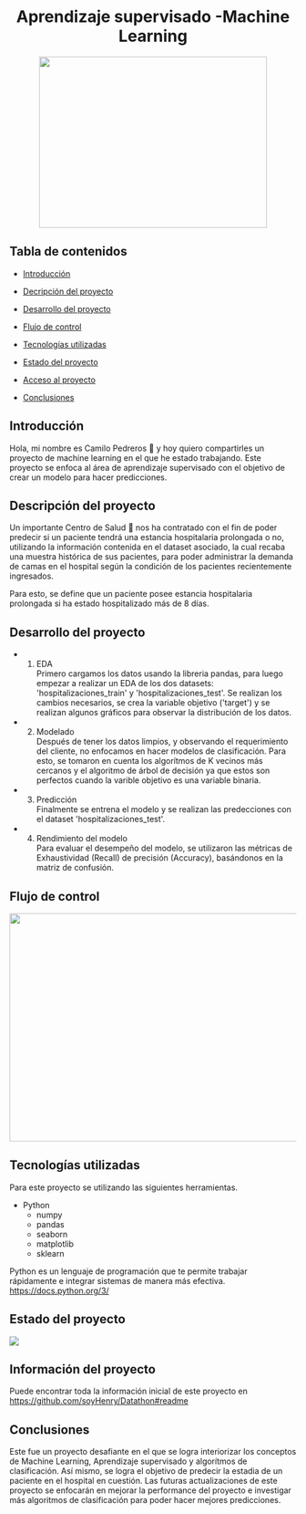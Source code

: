 <h1 align="center"> Aprendizaje supervisado -Machine Learning </h1>
<p align="center">
  <img width="400" height="300" src="https://d31uz8lwfmyn8g.cloudfront.net/Assets/logo-henry-white-lg.png">
</p>

## Tabla de contenidos
* [Introducción](#Introducción)

* [Decripción del proyecto](#Descripción-del-proyecto)

* [Desarrollo del proyecto](#Desarrollo-del-proyecto)

* [Flujo de control](#Flujo-de-control)

* [Tecnologías utilizadas](#tecnologías-utilizadas)

* [Estado del proyecto](#Estado-del-proyecto)

* [Acceso al proyecto](#acceso-proyecto)

* [Conclusiones](#personas-contribuyentes)

## Introducción
Hola, mi nombre es Camilo Pedreros :wave: y hoy quiero compartirles un proyecto de machine learning en el que he estado trabajando. Este proyecto se enfoca al área de aprendizaje supervisado con el objetivo de crear un modelo para hacer predicciones.

## Descripción del proyecto
Un importante Centro de Salud :hospital: nos ha contratado con el fin de poder predecir si un paciente tendrá una estancia hospitalaria prolongada o no, utilizando la información contenida en el dataset asociado, la cual recaba una muestra histórica de sus pacientes, para poder administrar la demanda de camas en el hospital según la condición de los pacientes recientemente ingresados.

Para esto, se define que un paciente posee estancia hospitalaria prolongada si ha estado hospitalizado más de 8 días.

## Desarrollo del proyecto

- 1) EDA \
Primero cargamos los datos usando la libreria pandas, para luego empezar a realizar un EDA de los dos datasets: 'hospitalizaciones_train' y 'hospitalizaciones_test'. Se realizan los cambios necesarios, se crea la variable objetivo ('target') y se realizan algunos gráficos para observar la distribución de los datos.
- 2) Modelado\
Después de tener los datos limpios, y observando el requerimiento del cliente, no enfocamos en hacer modelos de clasificación. Para esto, se tomaron en cuenta los algorítmos de K vecinos más cercanos y el algoritmo de árbol de decisión ya que estos son perfectos cuando la varible objetivo es una variable binaria.
- 3) Predicción\
Finalmente se entrena el modelo y se realizan las predecciones con el dataset 'hospitalizaciones_test'.
- 4) Rendimiento del modelo\
Para evaluar el desempeño del modelo, se utilizaron las métricas de Exhaustividad (Recall) de precisión (Accuracy), basándonos en la matriz de confusión.

## Flujo de control
<p align="center">
  <img width="600" height="400" src="https://user-images.githubusercontent.com/109446657/207929132-baacad01-c9b7-4215-8202-6a8256456ce5.svg">
</p>

## Tecnologías utilizadas
Para este proyecto se utilizando las siguientes herramientas.
* Python
  * numpy
  * pandas
  * seaborn
  * matplotlib
  * sklearn


Python es un lenguaje de programación que te permite trabajar rápidamente e integrar sistemas de manera más efectiva. https://docs.python.org/3/
## Estado del proyecto
 <p align="left">
   <img src="https://img.shields.io/badge/STATUS-EN%20DESAROLLO-green">
   </p>
   
 ## Información del proyecto
 Puede encontrar toda la información inicial de este proyecto en https://github.com/soyHenry/Datathon#readme

## Conclusiones
Este fue un proyecto desafiante en el que se logra interiorizar los conceptos de Machine Learning, Aprendizaje supervisado y algorítmos de clasificación. Así mismo, se logra el objetivo de predecir la estadia de un paciente en el hospital en cuestión. Las futuras actualizaciones de este proyecto se enfocarán en mejorar la performance del proyecto e investigar más algoritmos de clasificación para poder hacer mejores predicciones.
